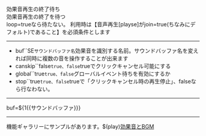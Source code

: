 効果音再生の終了待ち  
効果音再生の終了を待つ  
loop=trueなら待たない。 利用時は【音声再生[playse]がjoin=true(ちなみにデフォルト)であること】を必須条件とします

***
- buf``SE`サウンドバッファ名`効果音を識別する名前。サウンドバッファ名を変えれば同時に複数の音を操作することが出来ます
- canskip``false`true、false`trueでクリックキャンセル可能にする
- global``true`true、false`グローバルイベント待ちを有効にするか
- stop``true`true、false`trueで「クリックキャンセル時の再生停止」、falseなら行なわない。

***
buf=${1{{サウンドバッファ}}}

***
機能ギャラリーにサンプルがあります。$(play)[効果音とBGM](https://famibee.github.io/SKYNovel_gallery/?cur=sound)
